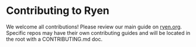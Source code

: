# Contributing to Ryen

We welcome all contributions! Please review our main guide on [ryen.org](https://www.ryen.org/contributing). Specific repos may have their own contributing guides and will be located in the root with a CONTRIBUTING.md doc.
